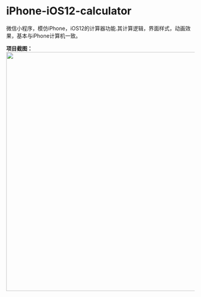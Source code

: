 # iPhone-iOS12-calculator
微信小程序，模仿iPhone，iOS12的计算器功能.其计算逻辑，界面样式，动画效果，基本与iPhone计算机一致。

**项目截图：**  
<img src="https://github.com/guohaowu/wx-iphone-ios12-calculator/blob/master/20190414212202.png" width="640"  align=center />